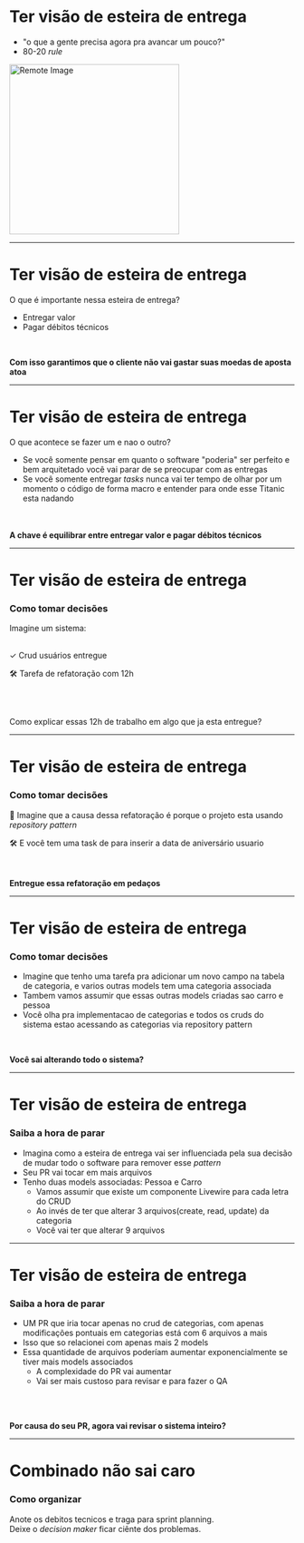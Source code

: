 # Ter visão de esteira de entrega

- "o que a gente precisa agora pra avancar um pouco?"
- 80-20 _rule_

<img alt="Remote Image" src="https://media.briantracy.com/blog/wp-content/uploads/2022/02/04152854/4.png" width="300" height="300"/>

---

# Ter visão de esteira de entrega

O que é importante nessa esteira de entrega?

- Entregar valor
- Pagar débitos técnicos

<br>

<strong>Com isso garantimos que o cliente não vai gastar suas moedas de aposta atoa</strong>

---

# Ter visão de esteira de entrega

O que acontece se fazer um e nao o outro?

- Se você somente pensar em quanto o software "poderia" ser perfeito e bem arquitetado você vai parar de se preocupar com as entregas
- Se você somente entregar _tasks_ nunca vai ter tempo de olhar por um momento o código de forma macro e entender para onde esse Titanic esta nadando

<br><br>
<strong>A chave é equilibrar entre entregar valor e pagar débitos técnicos</strong>

---

# Ter visão de esteira de entrega
### Como tomar decisões

Imagine um sistema:
<br><br>

✓  Crud usuários entregue

🛠 Tarefa de refatoração com 12h


<br><br>

Como explicar essas 12h de trabalho em algo que ja esta entregue?

<!--
o crud de usuario ja foi entregue
ai derrepente o cliente olha que tem mais uma tarefa de refatoracao de usuario com 12h la
ele se pergunta pq tem trabalho nessa task se ela ja tinha sido entregue? como explicar
-->
---

# Ter visão de esteira de entrega
### Como tomar decisões

🥲 Imagine que a causa dessa refatoração é porque o projeto esta usando _repository pattern_ 

🛠 E você tem uma task de para inserir a data de aniversário usuario

<br><br>
<strong>Entregue essa refatoração em pedaços</strong>

<!--
vc precisa refatorar aquilo pra qualidade do projeto continuar (equiliprar entre pagar deb. tecnico e entregar feature)

entregue essa refatoracao aos pedacos, imagine que vc tem uma task de aniversario do usuario. 
esse projeto esta usando repository pattern, aproveita pra refatorar o componente que vc esta usando pra usar a model 
ao invez do repository. nao precisa excluir o repository pattern do projeto inteiro, pq se nao vai dar pau no resto da aplicacao.
mas pelo menos vc deixou o sistema um pouquinho mais a cara da devsquad. e em algum momento vc vai conseguir expurgar aquilo do sistema por completo
-->
---

# Ter visão de esteira de entrega
### Como tomar decisões

- Imagine que tenho uma tarefa pra adicionar um novo campo na tabela de categoria, e varios outras models tem uma categoria associada
- Tambem vamos assumir que essas outras models criadas sao carro e pessoa
- Você olha pra implementacao de categorias e todos os cruds do sistema estao acessando as categorias via repository pattern

<br>

<strong>Você sai alterando todo o sistema?</strong>

<!--
<strong></strong>
agora vamos dizer que tenho uma tarefa pra adicionar um novo campo na tabela de categoria, e varios outras models tem uma categoria associada
e tambem vamos assumir que essas outras models criadas sao carro e pessoa. 
vc olha pra implementacao de categorias e todos os cruds do sistema estao acessando as categorias via repository pattern
vc sai alterando todos esses cruds pra ficar com a carinha da devsquad bonitinho?
-->

---

# Ter visão de esteira de entrega
### Saiba a hora de parar

- Imagina como a esteira de entrega vai ser influenciada pela sua decisão de mudar todo o software para remover esse _pattern_ 
- Seu PR vai tocar em mais arquivos
- Tenho duas models associadas: Pessoa e Carro
  - Vamos assumir que existe um componente Livewire para cada letra do CRUD
  - Ao invés de ter que alterar 3 arquivos(create, read, update) da categoria
  - Você vai ter que alterar 9 arquivos
 
<!--
imagina como a esteira de entrega vai ser influenciada pela sua decisao de mudar todo o software pra remover esse pattern

seu pr vai tocar em mais arquivos, se tenho crud pra pessoa e carro, e vamos assumir que para cada letrinha do crud eu tenho 
um componente livewire seu pr vai tocar em 8 arquivos de crud + crud de categorias.
-->

---

# Ter visão de esteira de entrega
### Saiba a hora de parar

- UM PR que iria tocar apenas no crud de categorias, com apenas modificações pontuais em categorias está com 6 arquivos a mais
- Isso que so relacionei com apenas mais 2 models
- Essa quantidade de arquivos poderíam aumentar exponencialmente se tiver mais models associados
  - A complexidade do PR vai aumentar
  - Vai ser mais custoso para revisar e para fazer o QA

<br><br>

<strong>Por causa do seu PR, agora vai revisar o sistema inteiro?</strong>

<!--
um pr que iria tocar apenas no crud de categorias, com apenas modificacoes pontuais em categorias esta com 12 arquivos a mais
isso que so relacionei com apenas 2 outros models, poderiam ter mais e esse numero cresceria exponencialmente, assim como a complexidade
de revisar e fazer o QA, imagine, por causa do seu pr agora ter que revisar o sistema inteiro?
-->

---

# Combinado não sai caro
### Como organizar

Anote os debitos tecnicos e traga para sprint planning.<br>
Deixe o _decision maker_ ficar ciênte dos problemas.